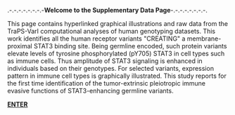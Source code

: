 .-.-.-.-.-.-.-.-**Welcome to the Supplementary Data Page**-.-.-.-.-.-.-.-.


This page contains hyperlinked graphical illustrations and raw data from the TraPS-VarI computational analyses of human genotyping datasets. This work identifies all the human receptor variants "CREATING" a membrane-proximal STAT3 binding site. Being germline encoded, such protein variants elevate levels of tyrosine phosphorylated (pY705) STAT3 in cell types such as immune cells. Thus amplitude of STAT3 signaling is enhanced in individuals based on their genotypes. For selected variants, expression pattern in immune cell types is graphically illustrated. This study reports for the first time identification of the tumor-extrinsic pleiotropic immune evasive functions of STAT3-enhancing germline variants.

[**ENTER**](TBSMs.html)